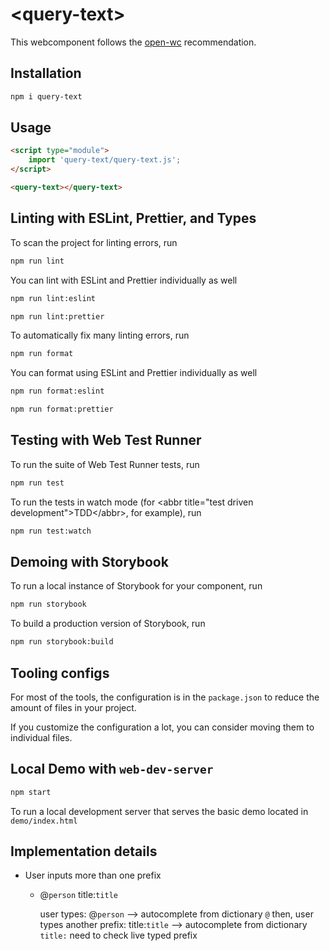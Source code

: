 # \<query-text>

This webcomponent follows the [open-wc](https://github.com/open-wc/open-wc) recommendation.

## Installation

```bash
npm i query-text
```

## Usage

```html
<script type="module">
	import 'query-text/query-text.js';
</script>

<query-text></query-text>
```

## Linting with ESLint, Prettier, and Types

To scan the project for linting errors, run

```bash
npm run lint
```

You can lint with ESLint and Prettier individually as well

```bash
npm run lint:eslint
```

```bash
npm run lint:prettier
```

To automatically fix many linting errors, run

```bash
npm run format
```

You can format using ESLint and Prettier individually as well

```bash
npm run format:eslint
```

```bash
npm run format:prettier
```

## Testing with Web Test Runner

To run the suite of Web Test Runner tests, run

```bash
npm run test
```

To run the tests in watch mode (for &lt;abbr title=&#34;test driven development&#34;&gt;TDD&lt;/abbr&gt;, for example), run

```bash
npm run test:watch
```

## Demoing with Storybook

To run a local instance of Storybook for your component, run

```bash
npm run storybook
```

To build a production version of Storybook, run

```bash
npm run storybook:build
```

## Tooling configs

For most of the tools, the configuration is in the `package.json` to reduce the amount of files in your project.

If you customize the configuration a lot, you can consider moving them to individual files.

## Local Demo with `web-dev-server`

```bash
npm start
```

To run a local development server that serves the basic demo located in `demo/index.html`

## Implementation details

-   User inputs more than one prefix

    -   @`person` title:`title`

        user types: @`person` --> autocomplete from dictionary `@`
        then, user types another prefix: title:`title` --> autocomplete from dictionary `title:`
        need to check live typed prefix

